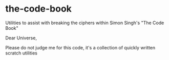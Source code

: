 # the-code-book
Utilities to assist with breaking the ciphers within Simon Singh's "The Code Book"

Dear Universe,

Please do not judge me for this code, it's a collection of quickly written scratch utilities
